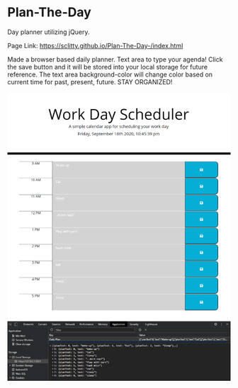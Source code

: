 # Plan-The-Day

Day planner utilizing jQuery.

Page Link: https://sclitty.github.io/Plan-The-Day-/index.html

Made a browser based daily planner. Text area to type your agenda! Click the save button and it will be stored into your local storage for future reference. The text area background-color will change color based on current time for past, present, future. STAY ORGANIZED!

![Page Layout](images/PageLayout.PNG)

